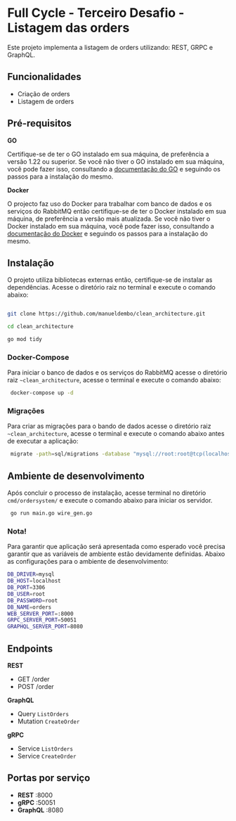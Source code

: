 # Full Cycle - Terceiro Desafio - Listagem das orders

Este projeto implementa a listagem de orders utilizando: REST, GRPC e GraphQL.

## Funcionalidades

- Criação de orders
- Listagem de orders

## Pré-requisitos

**GO**

Certifique-se de ter o GO instalado em sua máquina, de preferência a versão 1.22 ou superior. Se você não tiver o GO instalado em sua máquina, você pode fazer isso, consultando a [documentação do GO](https://go.dev/doc/install) e seguindo os passos para a instalação do mesmo.


**Docker**

O projecto faz uso do Docker para trabalhar com banco de dados e os serviços do RabbitMQ então certifique-se de ter o Docker instalado em sua máquina, de preferência a versão mais atualizada. Se você não tiver o Docker instalado em sua máquina, você pode fazer isso, consultando a [documentação do Docker](https://docs.docker.com/desktop/) e seguindo os passos para a instalação do mesmo.

## Instalação

O projeto utiliza bibliotecas externas então, certifique-se de instalar as dependências. Acesse o diretório raiz no terminal e execute o comando abaixo:

```bash

git clone https://github.com/manueldembo/clean_architecture.git

cd clean_architecture

go mod tidy

```

### Docker-Compose

Para iniciar o banco de dados e os serviços do RabbitMQ acesse o diretório raiz `~clean_architecture`, acesse o terminal e execute o comando abaixo:


```bash
 docker-compose up -d
```

### Migrações

Para criar as migrações para o bando de dados acesse o diretório raiz `~clean_architecture`, acesse o terminal e execute o comando abaixo antes de executar a aplicação:


```bash
 migrate -path=sql/migrations -database "mysql://root:root@tcp(localhost:3306)/orders" -verbose up
```

## Ambiente de desenvolvimento

Após concluir o processo de instalação, acesse terminal no diretório `cmd/ordersystem/` e execute o comando abaixo para iniciar os servidor.


```bash
 go run main.go wire_gen.go
```

### Nota!

Para garantir que aplicação será apresentada como esperado você precisa garantir que as variáveis de ambiente estão devidamente definidas. Abaixo as configurações para o ambiente de desenvolvimento:

```bash
DB_DRIVER=mysql
DB_HOST=localhost
DB_PORT=3306
DB_USER=root
DB_PASSWORD=root
DB_NAME=orders
WEB_SERVER_PORT=:8000
GRPC_SERVER_PORT=50051
GRAPHQL_SERVER_PORT=8080
```


## Endpoints

**REST**
- GET /order
- POST /order

**GraphQL**
- Query `ListOrders`
- Mutation `CreateOrder`

**gRPC**
- Service `ListOrders`
- Service `CreateOrder`

## Portas por serviço

- **REST**      :8000
- **gRPC**      :50051
- **GraphQL**   :8080
